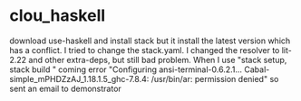 # clou_haskell
download use-haskell and install stack 
but it install the latest version which has a conflict. I tried to change the stack.yaml.
I changed the resolver to lit-2.22 and other extra-deps, but still bad problem.
When I use "stack setup, stack build "
coming error "Configuring ansi-terminal-0.6.2.1...
Cabal-simple_mPHDZzAJ_1.18.1.5_ghc-7.8.4: /usr/bin/ar: permission denied"
so sent an email to demonstrator